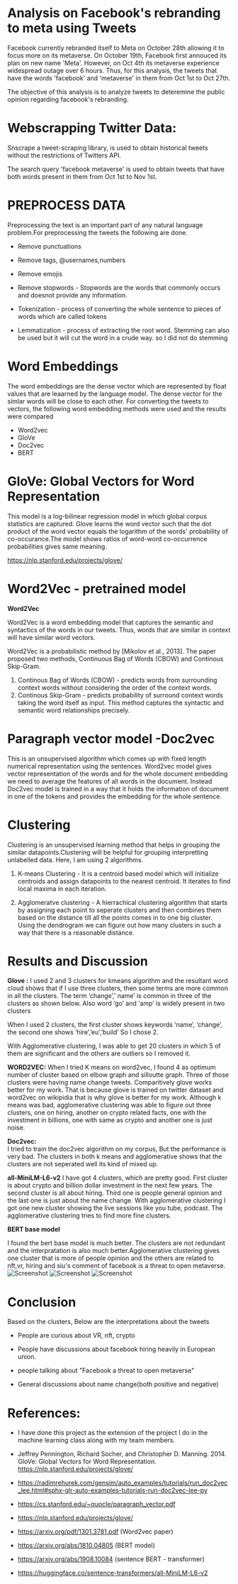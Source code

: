 # Analysis on Facebook's rebranding to meta using Tweets

Facebook currently rebranded itself to Meta on October 28th allowing it to focus more on its metaverse. On October 19th, Facebook first annouced its plan on new name 'Meta'. However, on Oct 4th its metaverse experience widespread outage over 6 hours. Thus, for this analysis, the tweets that have the words 'facebook' and  'metaverse' in them from Oct 1st to Oct 27th.  

The objective of this analysis is to analyze tweets to deteremine the public opinion regarding facebook's rebranding. 

# Webscrapping Twitter Data: 

Snscrape a tweet-scraping library, is used to obtain historical tweets without the restrictions of Twitters API.

The search query 'facebook metaverse' is used to obtain tweets that have both words present in them from Oct 1st to Nov 1st.

# PREPROCESS DATA
Preprocessing the text is an important part of any natural language problem.For preprocessing the tweets the following are done.
*   Remove punctuations
*   Remove tags, @usernames,numbers
*   Remove emojis 
*   Remove stopwords - Stopwords are the words that commonly occurs and doesnot provide any information.
*   Tokenization - process of converting the whole sentence to pieces of words which are called tokens

*   Lemmatization - process of extracting the root word. Stemming can also be used but it will cut the word in a crude way. so I did not do stemming
   
# Word Embeddings

The word embeddings are the dense vector which are represented by float values that are leaarned by the language model. The dense vector for the simlar words will be close to each other. For converting the tweets to vectors, the following word embedding methods were used and the results were compared 


*   Word2vec
*   GloVe
*   Doc2vec
*   BERT

# GloVe: Global Vectors for Word Representation

This model is a log-bilinear regression model in which global corpus statistics are captured. Glove learns the word vector such that the dot product of the word vector equals the logarithm of the words' probability of co-occurance.The model shows ratios of word-word co-occurrence probabilities gives same meaning.


https://nlp.stanford.edu/projects/glove/

# Word2Vec - pretrained model

**Word2Vec**

Word2Vec is a word embedding model that captures the semantic and syntactics of the words in our tweets. Thus, words that are similar in context will have similar word vectors. 

Word2Vec is a probabilistic method by [Mikolov et al., 2013]. The paper proposed two methods, Continuous Bag of Words (CBOW) and Continous Skip-Gram.

1. Continous Bag of Words (CBOW) - predicts words from surrounding context words without considering the order of the context words. 
2. Continous Skip-Gram - predicts probability of surround context words taking the word itself as input. This method captures the syntactic and semantic word relationships precisely. 


# Paragraph vector model -Doc2vec

This is an unsupervised algorithm which comes up with fixed length numerical representation using the sentences. Word2vec model gives vector representation of the words and for the whole document embedding we need to average the features of all words in the document. Instead Doc2vec model is trained in a way that it holds the information of document in one of the tokens and provides the embedding for the whole sentence.

# Clustering

Clustering is an unsupervised learning method that helps in grouping the similar datapoints.Clustering will be helpful for grouping interpretting unlabelled data. Here, I am using 2 algorithms.

1.  K-means Clustering - It is a centroid based model which will initialize centroids and assign datapoints to the nearest centroid.  It iterates to find local maxima in each iteration.

2.  Agglomeratve clustering - A hierrachical clustering algorithm that starts by assigning each point to seperate clusters and then combines them based on the distance till all the points comes in to one big cluster. Using the dendrogram we can figure out how many clusters in such a way that there is a reasonable distance.

# Results and Discussion
**Glove :**
I used 2 and 3 clusters for kmeans algorithm and the resultant word cloud shows that if I use three clusters, then some terms are more common in all the clusters. The term ‘change’,’ name’ is common in three of the clusters as shown below. Also word ‘go’ and ‘amp’ is widely present in two clusters

When I used 2 clusters, the first cluster shows keywords ‘name’, ‘change’, the second one shows ‘hire’,’eu’,’build’  So I chose 2.

With Agglomerative clustering, I was able to get 20 clusters in which 5 of them are significant and the others are outliers so I removed it. 

**WORD2VEC:**
When I tried K means on word2vec, I found 4 as optimum number of cluster based on elbow graph and silloutte graph. Three of those clusters were having name change tweets. Comparitively glove works better for my work. That is because glove is trained on twitter dataset and word2vec on wikipidia that is why glove is better for  my work.
Although k means was bad, agglomerative clustering was able to figure out three clusters, one on hiring, another on crypto related facts, one with the investment in billions, one with same as crypto and another one is just noise. 

**Doc2vec:**	
I tried to train the doc2vec algorithm on my corpus, But the performance is very bad. The clusters in both k means and agglomerative shows that the clusters are not seperated well its kind of mixed up.

**all-MiniLM-L6-v2**
I have got 4 clusters, which are pretty good. First cluster is about crypto and billion dollar investment in the next few years. The second cluster is all about hiring. Third one is people general opinion and the last one is just about the name change.
With agglomerative clustering I got one new cluster showing the live sessions like you tube, podcast. The agglomerative clustering tries to find more fine clusters.

**BERT base model**

I found the bert base model is much better. The clusters are not redundant and the interpratation is also much better.Agglomerative clustering gives one cluster that is more of people opinion and the others are related to nft,vr, hiring and siu's comment of facebook is a threat to open metaverse.
![Screenshot](images/img_1.png)
![Screenshot](images/img_2.png)
![Screenshot](images/img_3.png)



# Conclusion
Based on the clusters, Below are the interpretations about the tweets

*   People are curious about VR, nft, crypto

*   People have discussions about facebook hiring heavily in European union.
*   people talking about "Facebook a threat to open metaverse"

*   General discussions about name change(both positive and negative)


# References:


*   I have done this project as the extension of the project I do in the machine learning class along with my team members.
*   Jeffrey Pennington, Richard Socher, and Christopher D. Manning. 2014. GloVe: Global Vectors for Word Representation. 
https://nlp.stanford.edu/projects/glove/ 

* https://radimrehurek.com/gensim/auto_examples/tutorials/run_doc2vec_lee.html#sphx-glr-auto-examples-tutorials-run-doc2vec-lee-py
*   https://cs.stanford.edu/~quocle/paragraph_vector.pdf
*   https://nlp.stanford.edu/projects/glove/

*   https://arxiv.org/pdf/1301.3781.pdf (Word2vec paper)
*   https://arxiv.org/abs/1810.04805 (BERT model)
*   https://arxiv.org/abs/1908.10084 (sentence BERT - transformer)


*   https://huggingface.co/sentence-transformers/all-MiniLM-L6-v2
  







